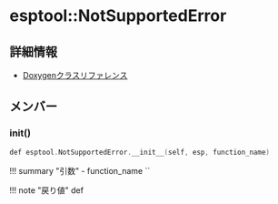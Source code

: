 # esptool::NotSupportedError



## 詳細情報

- [Doxygenクラスリファレンス](https://lang-ship.com/reference/ESP32/latest/classesptool_1_1_not_supported_error.html)

## メンバー

### __init__()



```c
def esptool.NotSupportedError.__init__(self, esp, function_name)
```

!!! summary "引数"
	- function_name `` 

!!! note "戻り値"
	def



